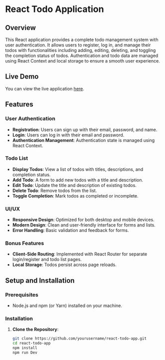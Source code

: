 # React Todo Application

## Overview

This React application provides a complete todo management system with user authentication. It allows users to register, log in, and manage their todos with functionalities including adding, editing, deleting, and toggling the completion status of todos. Authentication and todo data are managed using React Context and local storage to ensure a smooth user experience.

## Live Demo

You can view the live application [here](https://belicks-todoapp.netlify.app/).

## Features

### User Authentication
- **Registration**: Users can sign up with their email, password, and name.
- **Login**: Users can log in with their email and password.
- **Authentication Management**: Authentication state is managed using React Context.

### Todo List
- **Display Todos**: View a list of todos with titles, descriptions, and completion status.
- **Add Todo**: A form to add new todos with a title and description.
- **Edit Todo**: Update the title and description of existing todos.
- **Delete Todo**: Remove todos from the list.
- **Toggle Completion**: Mark todos as completed or incomplete.

### UI/UX
- **Responsive Design**: Optimized for both desktop and mobile devices.
- **Modern Design**: Clean and user-friendly interface for forms and lists.
- **Error Handling**: Basic validation and feedback for forms.

### Bonus Features 
- **Client-Side Routing**: Implemented with React Router for separate login/register and todo list pages.
- **Local Storage**: Todos persist across page reloads.

## Setup and Installation

### Prerequisites
- Node.js and npm (or Yarn) installed on your machine.

### Installation
1. **Clone the Repository**:
   ```bash
   git clone https://github.com/yourusername/react-todo-app.git
   cd react-todo-app
   npm install
   npm run Dev




